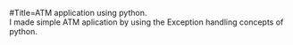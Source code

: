 #Title=ATM application using python.<br>
I made simple ATM aplication by using the Exception handling concepts of python.
